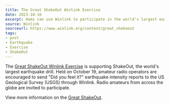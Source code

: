 ```yaml
---
title: The Great ShakeOut Winlink Exercise
date: 2023-10-16
excerpt: Hams can use Winlink to participate in the world's largest earthquake exercise.
source: Winlink
sourceurl: https://www.winlink.org/content/great_shakeout
tags:
- post
- Earthquake
- Exercise
- ShakeOut
---
```

The [Great ShakeOut Winlink Exercise](https://www.winlink.org/content/great_shakeout) is supporting ShakeOut, the world's largest earthquake drill. Held on October 19, amateur radio operators are encouraged to send "Did you feel it?" earthquake intensity reports to the US Geological Survey (USGS) through Winlink. Radio amateurs from across the globe are invited to participate. 

View more information on the [Great ShakeOut](https://www.shakeout.org/).